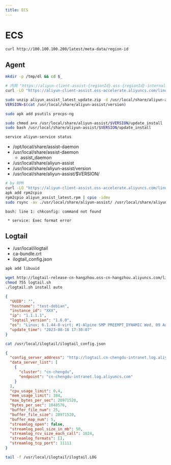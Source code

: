 ```yaml
---
title: ECS
---
```


# ECS

```bash
curl http://100.100.100.200/latest/meta-data/region-id
```

## Agent

```bash
mkdir -p /tmp/dl && cd $_

# 内网 "https://aliyun-client-assist-{regionId}.oss-{regionId}-internal.aliyuncs.com/linux/aliyun_assist_latest.rpm"
curl -LO "https://aliyun-client-assist.oss-accelerate.aliyuncs.com/linux/aliyun_assist_latest_update.zip"

sudo unzip aliyun_assist_latest_update.zip -d /usr/local/share/aliyun-assist/
VERSION=$(cat /usr/local/share/aliyun-assist/version)

sudo apk add psutils procps-ng

sudo chmod a+x /usr/local/share/aliyun-assist/$VERSION/update_install
sudo bash /usr/local/share/aliyun-assist/$VERSION/update_install

service aliyun-service status
```

- /opt/local/share/assist-daemon
- /usr/local/share/assist-daemon
  - assist_daemon
- /usr/local/share/aliyun-assist
- /usr/local/share/aliyun-assist/version
- /usr/local/share/aliyun-assist/$VERSION/

```bash
# by RPM
curl -LO "https://aliyun-client-assist.oss-accelerate.aliyuncs.com/linux/aliyun_assist_latest.rpm"
apk add rpm2cpio
rpm2cpio aliyun_assist_latest.rpm | cpio -idmv
sudo rsync -av ./usr/local/share/aliyun-assist/ /usr/local/share/aliyun-assist/
```

```
bash: line 1: chkconfig: command not found

 * service: Exec format error
```

## Logtail

- /usr/local/ilogtail
- ca-bundle.crt
- ilogtail_config.json

```bash
apk add libuuid

wget http://logtail-release-cn-hangzhou.oss-cn-hangzhou.aliyuncs.com/linux64/logtail.sh -O logtail.sh
chmod 755 logtail.sh
./logtail.sh install auto
```

```json
{
  "UUID": "",
  "hostname": "test-debian",
  "instance_id": "XXX",
  "ip": "1.1.1.1",
  "logtail_version": "1.6.0",
  "os": "Linux; 6.1.44-0-virt; #1-Alpine SMP PREEMPT_DYNAMIC Wed, 09 Aug 2023 09:39:37 +0000; x86_64",
  "update_time": "2023-08-18 17:30:07"
}
```

```bash
cat /usr/local/ilogtail/ilogtail_config.json
```

```json
{
  "config_server_address": "http://logtail.cn-chengdu-intranet.log.aliyuncs.com",
  "data_server_list": [
    {
      "cluster": "cn-chengdu",
      "endpoint": "cn-chengdu-intranet.log.aliyuncs.com"
    }
  ],
  "cpu_usage_limit": 0.4,
  "mem_usage_limit": 384,
  "max_bytes_per_sec": 20971520,
  "bytes_per_sec": 1048576,
  "buffer_file_num": 25,
  "buffer_file_size": 20971520,
  "buffer_map_num": 5,
  "streamlog_open": false,
  "streamlog_pool_size_in_mb": 50,
  "streamlog_rcv_size_each_call": 1024,
  "streamlog_formats": [],
  "streamlog_tcp_port": 11111
}
```

```bash
tail -f /usr/local/ilogtail/ilogtail.LOG
```
